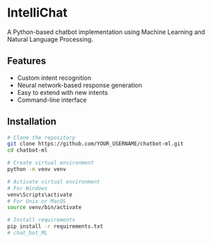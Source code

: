 # IntelliChat

A Python-based chatbot implementation using Machine Learning and Natural Language Processing.

## Features

- Custom intent recognition
- Neural network-based response generation
- Easy to extend with new intents
- Command-line interface

## Installation

```bash
# Clone the repository
git clone https://github.com/YOUR_USERNAME/chatbot-ml.git
cd chatbot-ml

# Create virtual environment
python -m venv venv

# Activate virtual environment
# For Windows
venv\Scripts\activate
# For Unix or MacOS
source venv/bin/activate

# Install requirements
pip install -r requirements.txt
# chat_bot_ML
